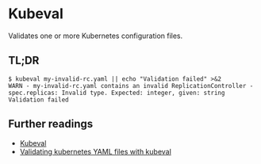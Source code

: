 # Kubeval

Validates one or more Kubernetes configuration files.

## TL;DR

```shell
$ kubeval my-invalid-rc.yaml || echo "Validation failed" >&2
WARN - my-invalid-rc.yaml contains an invalid ReplicationController - spec.replicas: Invalid type. Expected: integer, given: string
Validation failed
```

## Further readings

- [Kubeval]
- [Validating kubernetes YAML files with kubeval]

[kubeval]: https://www.kubeval.com
[validating kubernetes yaml files with kubeval]: https://learnk8s.io/validating-kubernetes-yaml#kubeval
